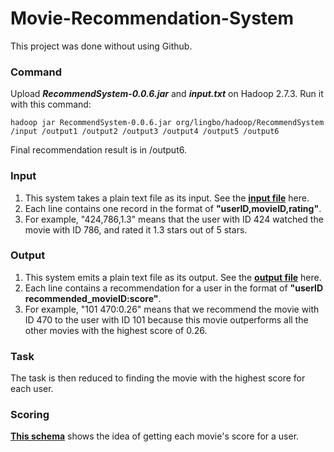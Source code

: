 # Movie-Recommendation-System

This project was done without using Github.
### Command
Upload **_RecommendSystem-0.0.6.jar_** and **_input.txt_** on Hadoop 2.7.3. Run it with this command:

    hadoop jar RecommendSystem-0.0.6.jar org/lingbo/hadoop/RecommendSystem /input /output1 /output2 /output3 /output4 /output5 /output6

Final recommendation result is in /output6.
### Input
1. This system takes a plain text file as its input. See the [**input file**](../master/input.txt) here.
2. Each line contains one record in the format of **"userID,movieID,rating"**.
3. For example, "424,786,1.3" means that the user with ID 424 watched the movie with ID 786, and rated it 1.3 stars out of 5 stars.
### Output
1. This system emits a plain text file as its output. See the [**output file**](../master/Output/output6/part-r-00000) here.
2. Each line contains a recommendation for a user in the format of **"userID    recommended_movieID:score"**.
3. For example, "101	470:0.26" means that we recommend the movie with ID 470 to the user with ID 101 because this movie outperforms all the other movies with the highest score of 0.26.
### Task
The task is then reduced to finding the movie with the highest score for each user.
### Scoring
[**This schema**](../master/Diagrams/Scoring%20Schema.pdf) shows the idea of getting each movie's score for a user.
